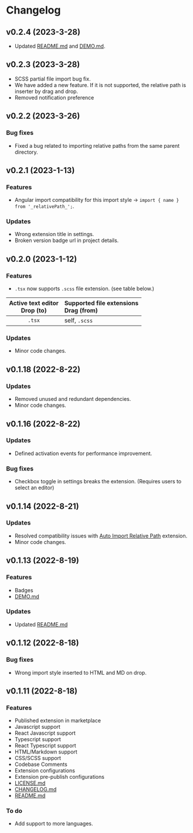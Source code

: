 # Changelog

## v0.2.4 (2023-3-28)

- Updated [README.md] and [DEMO.md].

## v0.2.3 (2023-3-28)

- SCSS partial file import bug fix.
- We have added a new feature. If it is not supported, the relative path is inserter by drag and drop.
- Removed notification preference

## v0.2.2 (2023-3-26)

### Bug fixes

* Fixed a bug related to importing relative paths from the same parent directory.

## v0.2.1 (2023-1-13)

### Features

* Angular import compatibility for this import style → `import { name } from '_relativePath_';`.

### Updates

* Wrong extension title in settings.
* Broken version badge url in project details.

## v0.2.0 (2023-1-12)

### Features

* `.tsx` now supports `.scss` file extension. (see table below.)

| Active text editor <br> Drop (to) | Supported file extensions <br> Drag (from)              |
| :-------------------------------: | :------------------------------------------------------ |
|              `.tsx`               | self, `.scss`                                           |

### Updates

* Minor code changes.

## v0.1.18 (2022-8-22)

### Updates

* Removed unused and redundant dependencies.
* Minor code changes.

## v0.1.16 (2022-8-22)

### Updates

* Defined activation events for performance improvement.

### Bug fixes

* Checkbox toggle in settings breaks the extension. (Requires users to select an editor)

## v0.1.14 (2022-8-21)

### Updates

* Resolved compatibility issues with [Auto Import Relative Path] extension.
* Minor code changes.

[Auto Import Relative Path]: https://marketplace.visualstudio.com/items?itemName=ElecTreeFrying.auto-import

## v0.1.13 (2022-8-19)

### Features

* Badges
* [DEMO.md]

[DEMO.md]: https://github.com/ElecTreeFrying/drag-import-relative-path/blob/main/DEMO.md

### Updates

* Updated [README.md]

## v0.1.12 (2022-8-18)

### Bug fixes

* Wrong import style inserted to HTML and MD on drop.

## v0.1.11 (2022-8-18)

### Features

* Published extension in marketplace
* Javascript support
* React Javascript support
* Typescript support
* React Typescript support
* HTML/Markdown support
* CSS/SCSS support
* Codebase Comments
* Extension configurations
* Extension pre-publish configurations
* [LICENSE.md]
* [CHANGELOG.md]
* [README.md]

[LICENSE.md]: https://github.com/ElecTreeFrying/drag-import-relative-path/blob/main/LICENSE.md
[CHANGELOG.md]: https://github.com/ElecTreeFrying/drag-import-relative-path/blob/main/CHANGELOG.md
[README.md]: https://github.com/ElecTreeFrying/drag-import-relative-path/blob/main/README.md

### To do

* Add support to more languages.
